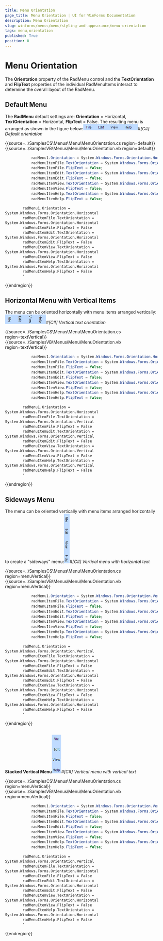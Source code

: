 ```yaml
---
title: Menu Orientation
page_title: Menu Orientation | UI for WinForms Documentation
description: Menu Orientation
slug: winforms/menus/menu/styling-and-appearance/menu-orientation
tags: menu,orientation
published: True
position: 0
---
```


# Menu Orientation



The __Orientation__ property of the RadMenu control and the __TextOrientation__ and __FlipText__ properties of the individual RadMenuItems interact to determine the overall layout of the RadMenu.

## Default Menu

The __RadMenu__ default settings are: __Orientation__ = Horizontal, __TextOrientation__ = Horizontal, __FlipText__ = False. The resulting menu is arranged as shown in the figure below:![menus-menu-styling-and-appearance-menu-orientation 001](images/menus-menu-styling-and-appearance-menu-orientation001.png)#_[C#] Default orientation_

	



{{source=..\SamplesCS\Menus\Menu\MenuOrientation.cs region=default}} 
{{source=..\SamplesVB\Menus\Menu\MenuOrientation.vb region=default}} 

````C#
            radMenu1.Orientation = System.Windows.Forms.Orientation.Horizontal;
            radMenuItemFile.TextOrientation = System.Windows.Forms.Orientation.Horizontal;
            radMenuItemFile.FlipText = false;
            radMenuItemEdit.TextOrientation = System.Windows.Forms.Orientation.Horizontal;
            radMenuItemEdit.FlipText = false;
            radMenuItemView.TextOrientation = System.Windows.Forms.Orientation.Horizontal;
            radMenuItemView.FlipText = false;
            radMenuItemHelp.TextOrientation = System.Windows.Forms.Orientation.Horizontal;
            radMenuItemHelp.FlipText = false;
````
````VB.NET
        radMenu1.Orientation = System.Windows.Forms.Orientation.Horizontal
        radMenuItemFile.TextOrientation = System.Windows.Forms.Orientation.Horizontal
        radMenuItemFile.FlipText = False
        radMenuItemEdit.TextOrientation = System.Windows.Forms.Orientation.Horizontal
        radMenuItemEdit.FlipText = False
        radMenuItemView.TextOrientation = System.Windows.Forms.Orientation.Horizontal
        radMenuItemView.FlipText = False
        radMenuItemHelp.TextOrientation = System.Windows.Forms.Orientation.Horizontal
        radMenuItemHelp.FlipText = False
        '
````

{{endregion}} 




## Horizontal Menu with Vertical Items

The menu can be oriented horizontally with menu items arranged vertically:![menus-menu-styling-and-appearance-menu-orientation 002](images/menus-menu-styling-and-appearance-menu-orientation002.png)#_[C#] Vertical text orientation_

	



{{source=..\SamplesCS\Menus\Menu\MenuOrientation.cs region=textVertical}} 
{{source=..\SamplesVB\Menus\Menu\MenuOrientation.vb region=textVertical}} 

````C#
            radMenu1.Orientation = System.Windows.Forms.Orientation.Horizontal;
            radMenuItemFile.TextOrientation = System.Windows.Forms.Orientation.Vertical;
            radMenuItemFile.FlipText = false;
            radMenuItemEdit.TextOrientation = System.Windows.Forms.Orientation.Vertical;
            radMenuItemEdit.FlipText = false;
            radMenuItemView.TextOrientation = System.Windows.Forms.Orientation.Vertical;
            radMenuItemView.FlipText = false;
            radMenuItemHelp.TextOrientation = System.Windows.Forms.Orientation.Vertical;
            radMenuItemHelp.FlipText = false;
````
````VB.NET
        radMenu1.Orientation = System.Windows.Forms.Orientation.Horizontal
        radMenuItemFile.TextOrientation = System.Windows.Forms.Orientation.Vertical
        radMenuItemFile.FlipText = False
        radMenuItemEdit.TextOrientation = System.Windows.Forms.Orientation.Vertical
        radMenuItemEdit.FlipText = False
        radMenuItemView.TextOrientation = System.Windows.Forms.Orientation.Vertical
        radMenuItemView.FlipText = False
        radMenuItemHelp.TextOrientation = System.Windows.Forms.Orientation.Vertical
        radMenuItemHelp.FlipText = False
        '
````

{{endregion}} 




## Sideways Menu

The menu can be oriented vertically with menu items arranged horizontally to create a "sideways" menu:![menus-menu-styling-and-appearance-menu-orientation 003](images/menus-menu-styling-and-appearance-menu-orientation003.png)#_[C#] Vertical menu with horizontal text_

	



{{source=..\SamplesCS\Menus\Menu\MenuOrientation.cs region=menuVertical}} 
{{source=..\SamplesVB\Menus\Menu\MenuOrientation.vb region=menuVertical}} 

````C#
            radMenu1.Orientation = System.Windows.Forms.Orientation.Vertical;
            radMenuItemFile.TextOrientation = System.Windows.Forms.Orientation.Horizontal;
            radMenuItemFile.FlipText = false;
            radMenuItemEdit.TextOrientation = System.Windows.Forms.Orientation.Horizontal;
            radMenuItemEdit.FlipText = false;
            radMenuItemView.TextOrientation = System.Windows.Forms.Orientation.Horizontal;
            radMenuItemView.FlipText = false;
            radMenuItemHelp.TextOrientation = System.Windows.Forms.Orientation.Horizontal;
            radMenuItemHelp.FlipText = false;
````
````VB.NET
        radMenu1.Orientation = System.Windows.Forms.Orientation.Vertical
        radMenuItemFile.TextOrientation = System.Windows.Forms.Orientation.Horizontal
        radMenuItemFile.FlipText = False
        radMenuItemEdit.TextOrientation = System.Windows.Forms.Orientation.Horizontal
        radMenuItemEdit.FlipText = False
        radMenuItemView.TextOrientation = System.Windows.Forms.Orientation.Horizontal
        radMenuItemView.FlipText = False
        radMenuItemHelp.TextOrientation = System.Windows.Forms.Orientation.Horizontal
        radMenuItemHelp.FlipText = False
        '
````

{{endregion}} 




## 

__Stacked Vertical Menu__![menus-menu-styling-and-appearance-menu-orientation 004](images/menus-menu-styling-and-appearance-menu-orientation004.png)#_[C#] Vertical menu with vertical text_

	



{{source=..\SamplesCS\Menus\Menu\MenuOrientation.cs region=menuVertical}} 
{{source=..\SamplesVB\Menus\Menu\MenuOrientation.vb region=menuVertical}} 

````C#
            radMenu1.Orientation = System.Windows.Forms.Orientation.Vertical;
            radMenuItemFile.TextOrientation = System.Windows.Forms.Orientation.Horizontal;
            radMenuItemFile.FlipText = false;
            radMenuItemEdit.TextOrientation = System.Windows.Forms.Orientation.Horizontal;
            radMenuItemEdit.FlipText = false;
            radMenuItemView.TextOrientation = System.Windows.Forms.Orientation.Horizontal;
            radMenuItemView.FlipText = false;
            radMenuItemHelp.TextOrientation = System.Windows.Forms.Orientation.Horizontal;
            radMenuItemHelp.FlipText = false;
````
````VB.NET
        radMenu1.Orientation = System.Windows.Forms.Orientation.Vertical
        radMenuItemFile.TextOrientation = System.Windows.Forms.Orientation.Horizontal
        radMenuItemFile.FlipText = False
        radMenuItemEdit.TextOrientation = System.Windows.Forms.Orientation.Horizontal
        radMenuItemEdit.FlipText = False
        radMenuItemView.TextOrientation = System.Windows.Forms.Orientation.Horizontal
        radMenuItemView.FlipText = False
        radMenuItemHelp.TextOrientation = System.Windows.Forms.Orientation.Horizontal
        radMenuItemHelp.FlipText = False
        '
````

{{endregion}} 




